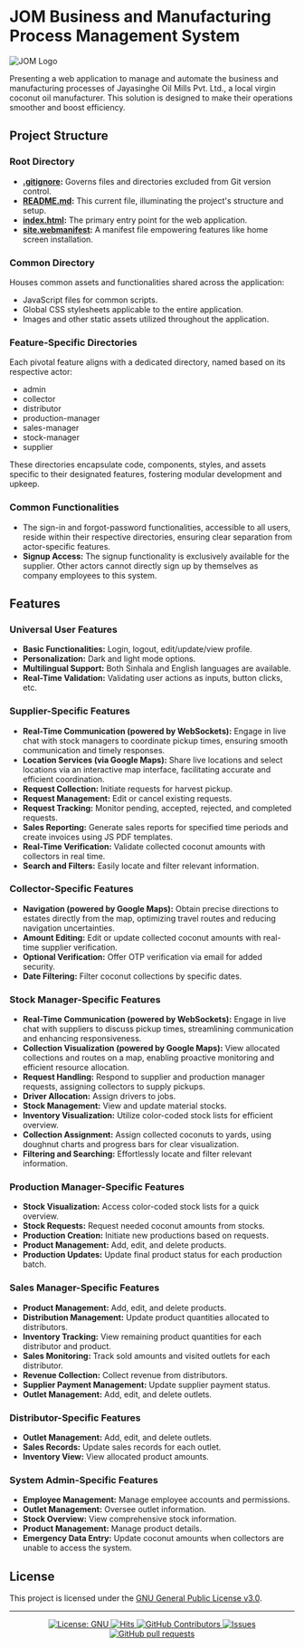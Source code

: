 # JOM Business and Manufacturing Process Management System

![JOM Logo](https://github.com/GroupProject-JOM/Frontend/tree/main/common/img)

Presenting a web application to manage and automate the business and manufacturing processes of Jayasinghe Oil Mills Pvt. Ltd., a local virgin coconut oil manufacturer. This solution is designed to make their operations smoother and boost efficiency.

## Project Structure

### Root Directory
- **[.gitignore](https://github.com/GroupProject-JOM/Frontend/blob/main/.gitignore):** Governs files and directories excluded from Git version control.
- **[README.md](https://github.com/GroupProject-JOM/Frontend/blob/main/README.md):** This current file, illuminating the project's structure and setup.
- **[index.html](https://github.com/GroupProject-JOM/Frontend/blob/main/index.html):** The primary entry point for the web application.
- **[site.webmanifest](https://github.com/GroupProject-JOM/Frontend/blob/main/site.webmanifest):** A manifest file empowering features like home screen installation.

### Common Directory
Houses common assets and functionalities shared across the application:
- JavaScript files for common scripts.
- Global CSS stylesheets applicable to the entire application.
- Images and other static assets utilized throughout the application.

### Feature-Specific Directories
Each pivotal feature aligns with a dedicated directory, named based on its respective actor:
- admin
- collector
- distributor
- production-manager
- sales-manager
- stock-manager
- supplier

These directories encapsulate code, components, styles, and assets specific to their designated features, fostering modular development and upkeep.

### Common Functionalities
- The sign-in and forgot-password functionalities, accessible to all users, reside within their respective directories, ensuring clear separation from actor-specific features.
- **Signup Access:** The signup functionality is exclusively available for the supplier. Other actors cannot directly sign up by themselves as company employees to this system.

## Features

### Universal User Features
- **Basic Functionalities:** Login, logout, edit/update/view profile.
- **Personalization:** Dark and light mode options.
- **Multilingual Support:** Both Sinhala and English languages are available.
- **Real-Time Validation:** Validating user actions as inputs, button clicks, etc.

### Supplier-Specific Features
- **Real-Time Communication (powered by WebSockets):** Engage in live chat with stock managers to coordinate pickup times, ensuring smooth communication and timely responses.
- **Location Services (via Google Maps):** Share live locations and select locations via an interactive map interface, facilitating accurate and efficient coordination.
- **Request Collection:** Initiate requests for harvest pickup.
- **Request Management:** Edit or cancel existing requests.
- **Request Tracking:** Monitor pending, accepted, rejected, and completed requests.
- **Sales Reporting:** Generate sales reports for specified time periods and create invoices using JS PDF templates.
- **Real-Time Verification:** Validate collected coconut amounts with collectors in real time.
- **Search and Filters:** Easily locate and filter relevant information.

### Collector-Specific Features
- **Navigation (powered by Google Maps):** Obtain precise directions to estates directly from the map, optimizing travel routes and reducing navigation uncertainties.
- **Amount Editing:** Edit or update collected coconut amounts with real-time supplier verification.
- **Optional Verification:** Offer OTP verification via email for added security.
- **Date Filtering:** Filter coconut collections by specific dates.

### Stock Manager-Specific Features
- **Real-Time Communication (powered by WebSockets):** Engage in live chat with suppliers to discuss pickup times, streamlining communication and enhancing responsiveness.
- **Collection Visualization (powered by Google Maps):** View allocated collections and routes on a map, enabling proactive monitoring and efficient resource allocation.
- **Request Handling:** Respond to supplier and production manager requests, assigning collectors to supply pickups.
- **Driver Allocation:** Assign drivers to jobs.
- **Stock Management:** View and update material stocks.
- **Inventory Visualization:** Utilize color-coded stock lists for efficient overview.
- **Collection Assignment:** Assign collected coconuts to yards, using doughnut charts and progress bars for clear visualization.
- **Filtering and Searching:** Effortlessly locate and filter relevant information.

### Production Manager-Specific Features
- **Stock Visualization:** Access color-coded stock lists for a quick overview.
- **Stock Requests:** Request needed coconut amounts from stocks.
- **Production Creation:** Initiate new productions based on requests.
- **Product Management:** Add, edit, and delete products.
- **Production Updates:** Update final product status for each production batch.

### Sales Manager-Specific Features
- **Product Management:** Add, edit, and delete products.
- **Distribution Management:** Update product quantities allocated to distributors.
- **Inventory Tracking:** View remaining product quantities for each distributor and product.
- **Sales Monitoring:** Track sold amounts and visited outlets for each distributor.
- **Revenue Collection:** Collect revenue from distributors.
- **Supplier Payment Management:** Update supplier payment status.
- **Outlet Management:** Add, edit, and delete outlets.

### Distributor-Specific Features
- **Outlet Management:** Add, edit, and delete outlets.
- **Sales Records:** Update sales records for each outlet.
- **Inventory View:** View allocated product amounts.

### System Admin-Specific Features
- **Employee Management:** Manage employee accounts and permissions.
- **Outlet Management:** Oversee outlet information.
- **Stock Overview:** View comprehensive stock information.
- **Product Management:** Manage product details.
- **Emergency Data Entry:** Update coconut amounts when collectors are unable to access the system.

## License

This project is licensed under the [GNU General Public License v3.0](LICENSE).

---


<p align="center">
    <a href="https://github.com/GroupProject-JOM/Frontend/blob/main/LICENSE">
      <img alt="License: GNU" src="https://img.shields.io/badge/License-GPLv3-blue.svg">
   </a>
    <a href="https://github.com/GroupProject-JOM/Frontend">
      <img alt="Hits" src="https://hits.sh/github.com/GroupProject-JOM/Frontend.svg?label=Views"/>
    </a>
    <a href="https://github.com/GroupProject-JOM/Frontend/graphs/contributors">
      <img alt="GitHub Contributors" src="https://img.shields.io/github/contributors/GroupProject-JOM/Frontend" />
    </a>
    <a href="https://github.com/GroupProject-JOM/Frontend/issues">
      <img alt="Issues" src="https://img.shields.io/github/issues/GroupProject-JOM/Frontend?color=0088ff" />
    </a>
    <a href="https://github.com/GroupProject-JOM/Frontend/pulls">
      <img alt="GitHub pull requests" src="https://img.shields.io/github/issues-pr/GroupProject-JOM/Frontend?color=0088ff" />
    </a>
  </p>
